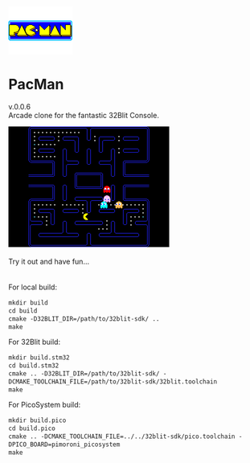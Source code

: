 ![](/assets/image.png)
# PacMan
v.0.0.6<BR>
Arcade clone for the fantastic 32Blit Console.<BR>

![](/assets/screenshot.png)<BR>
<BR>
Try it out and have fun...<BR>
<BR>
<BR>
For local build:
```
mkdir build
cd build
cmake -D32BLIT_DIR=/path/to/32blit-sdk/ ..
make
```

For 32Blit build:
```
mkdir build.stm32
cd build.stm32
cmake .. -D32BLIT_DIR=/path/to/32blit-sdk/ -DCMAKE_TOOLCHAIN_FILE=/path/to/32blit-sdk/32blit.toolchain
make
```

For PicoSystem build:
```
mkdir build.pico
cd build.pico
cmake .. -DCMAKE_TOOLCHAIN_FILE=../../32blit-sdk/pico.toolchain -DPICO_BOARD=pimoroni_picosystem
make
```
